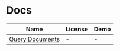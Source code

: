 Docs
=======
Name | License | Demo
--- | --- | ---
[Query Documents](https://docs.mongodb.org/manual/tutorial/query-documents/) | - | -

